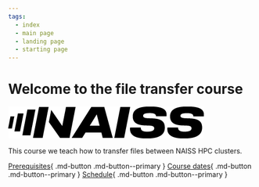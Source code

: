 ```yaml
---
tags:
  - index
  - main page
  - landing page
  - starting page
---
```


# Welcome to the file transfer course

![NAISS logo](logo/naiss_logo_inverted.png)

This course we teach how to transfer files between NAISS HPC clusters.

[Prerequisites](prereqs.md){ .md-button .md-button--primary }
[Course dates](course_dates.md){ .md-button .md-button--primary }
[Schedule](schedule.md){ .md-button .md-button--primary }
